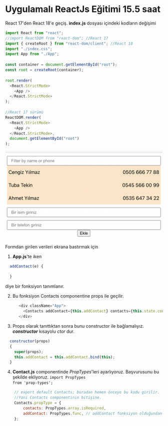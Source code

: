 # Uygulamalı ReactJs Eğitimi 15.5 saat

React 17'den React 18'e geçiş.
**index.js** dosyası içindeki kodların değişimi
```js script
import React from "react";
//import ReactDOM from "react-dom"; //React 17
import { createRoot } from "react-dom/client"; //React 18
import "./index.css";
import App from "./App";

const container = document.getElementById("root");
const root = createRoot(container);

root.render(
  <React.StrictMode>
    <App />
  </React.StrictMode>
);

//React 17 sürümü
ReactDOM.render(
  <React.StrictMode>
    <App />
  </React.StrictMode>,
  document.getElementById("root")
);
```

![](2022-04-04-13-29-13.png)

Formdan girilen verileri ekrana bastırmak için 

1. **App.js**'te iken

```js script
  addContact(e) {
    
  }
```

diye bir fonksiyon tanımlanır.

2. Bu fonksiyon Contacts componentine props ile geçilir.
```js script
      <div className="App">
        <Contacts addContact={this.addContact} contacts={this.state.contacts} />
      </div>
```
3. Props olarak tanıttıktan sonra bunu constructor ile bağlamalıyız. ***constructor*** kısayolu *ctor* dur.
```js script
  constructor(props)
  {
    super(props);
    this.addContact = this.addContact.bind(this); 
  }
```
4. **Contact.js** componentinde *PropTypes*'leri ayarlıyoruz. 
Başvurusunu bu şekilde ekliyoruz. <code>import PropTypes from 'prop-types';</code>
```js script
    // export default Contacts; buradan hemen önceye bu kodu girilir. 
    //Yani Contacts componentinin bitişine.
    Contacts.propType = {
        contacts: PropTypes.array.isRequired,
        addContact: PropTypes.func, // addContact fonksiyon olduğundan
    };
```
